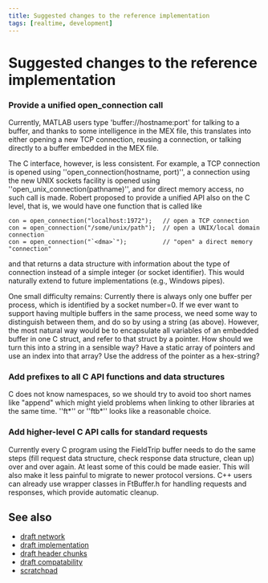 ```yaml
---
title: Suggested changes to the reference implementation
tags: [realtime, development]
---
```


# Suggested changes to the reference implementation

### Provide a unified open_connection call

Currently, MATLAB users type 'buffer://hostname:port' for talking to a buffer, and thanks to some intelligence in
the MEX file, this translates into either opening a new TCP connection, reusing a connection, or talking directly to
a buffer embedded in the MEX file.

The C interface, however, is less consistent. For example, a TCP connection is opened using ''open_connection(hostname, port)'',
a connection using the new UNIX sockets facility is opened using ''open_unix_connection(pathname)'', and for direct memory access,
no such call is made. Robert proposed to provide a unified API also on the C level, that is, we would have one function that is called like

    con = open_connection("localhost:1972");   // open a TCP connection
    con = open_connection("/some/unix/path");  // open a UNIX/local domain connection
    con = open_connection("`<dma>`");          // "open" a direct memory "connection"

and that returns a data structure with information about the type of connection instead of a simple integer (or socket identifier).
This would naturally extend to future implementations (e.g., Windows pipes).

One small difficulty remains: Currently there is always only one buffer per process, which is identified by a socket number=0. If we ever want
to support having multiple buffers in the same process, we need some way to distinguish between them, and do so by using a string (as above).
However, the most natural way would be to encapsulate all variables of an embedded buffer in one C struct, and refer to that struct
by a pointer. How should we turn this into a string in a sensible way? Have a static array of pointers and use an index into that array?
Use the address of the pointer as a hex-string?

### Add prefixes to all C API functions and data structures

C does not know namespaces, so we should try to avoid too short names like "append" which might yield problems when linking
to other libraries at the same time. ''ft*'' or ''ftb*'' looks like a reasonable choice.

### Add higher-level C API calls for standard requests

Currently every C program using the FieldTrip buffer needs to do the same steps (fill request data structure, check response data
structure, clean up) over and over again. At least some of this could be made easier. This will also make it less painful to migrate
to newer protocol versions. C++ users can already use wrapper classes in FtBuffer.h for handling requests and responses,
which provide automatic cleanup.

## See also

- [draft network](/development/realtime/draft_network)
- [draft implementation](/development/realtime/draft_implementation)
- [draft header chunks](/development/realtime/draft_header_chunks)
- [draft compatability](/development/realtime/draft_compatability)
- [scratchpad](/development/realtime/scratchpad)
